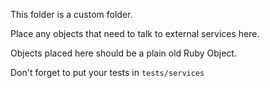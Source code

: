 This folder is a custom folder.

Place any objects that need to talk to external services here.

Objects placed here should be a plain old Ruby Object.

Don't forget to put your tests in `tests/services`
